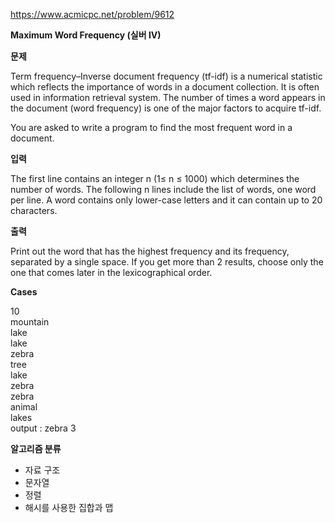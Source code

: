 https://www.acmicpc.net/problem/9612

**Maximum Word Frequency (실버 IV)**

**문제**

Term frequency–Inverse document frequency (tf-idf) is a numerical statistic which reflects the importance of words in a document collection. It is often used in information retrieval system. The number of times a word appears in the document (word frequency) is one of the major factors to acquire tf-idf.

You are asked to write a program to find the most frequent word in a document.

**입력**

The first line contains an integer n (1≤ n ≤ 1000) which determines the number of words. The following n lines include the list of words, one word per line. A word contains only lower-case letters and it can contain up to 20 characters.

**출력**

Print out the word that has the highest frequency and its frequency, separated by a single space. If you get more than 2 results, choose only the one that comes later in the lexicographical order.

**Cases**

10<br>
mountain<br>
lake<br>
lake<br>
zebra<br>
tree<br>
lake<br>
zebra<br>
zebra<br>
animal<br>
lakes<br>
output : zebra 3

**알고리즘 분류**

- 자료 구조
- 문자열
- 정렬
- 해시를 사용한 집합과 맵